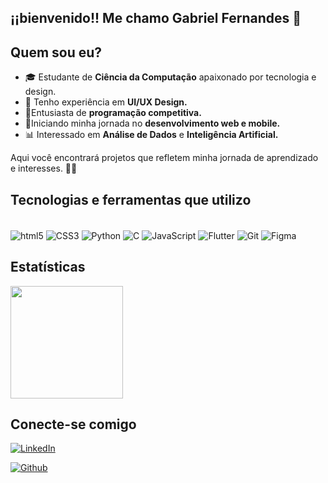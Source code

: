 ## ¡¡bienvenido!! Me chamo Gabriel Fernandes 👋


## Quem sou eu?

- 🎓 Estudante de **Ciência da Computação** apaixonado por tecnologia e design.
- 🎨 Tenho experiência em **UI/UX Design.**
- 🚀Entusiasta de **programação competitiva.**
- 📱Iniciando minha jornada no **desenvolvimento web e mobile.**
- 📊 Interessado em **Análise de Dados** e **Inteligência Artificial.**  

Aqui você encontrará projetos que refletem minha jornada de aprendizado e interesses. 🚀✨

## Tecnologias e ferramentas que utilizo

<div style = "display: inline-block"><br/>
    <img align="center" alt="html5" src="https://img.shields.io/badge/HTML5-E34F26?style=flat&logo=html5&logoColor=white"/>
    <img align="center" alt="CSS3" src="https://img.shields.io/badge/CSS3-1572B6?style=flat&logo=css3&logoColor=white"/>
    <img align="center" alt="Python" src="https://img.shields.io/badge/Python-3776AB?style=flat&logo=python&logoColor=white"/>
    <img align="center" alt="C" src="https://img.shields.io/badge/C-A8B9CC?style=flat&logo=c&logoColor=white"/>
    <img align="center" alt="JavaScript" src="https://img.shields.io/badge/JavaScript-F7DF1E?style=flat&logo=javascript&logoColor=black"/>
    <img align="center" alt="Flutter" src="https://img.shields.io/badge/Flutter-02569B?style=flat&logo=flutter&logoColor=white"/>
    <img align="center" alt="Git" src="https://img.shields.io/badge/Git-F05032?style=flat&logo=git&logoColor=white"/>
    <img align="center" alt="Figma" src="https://img.shields.io/badge/Figma-F24E1E?style=flat&logo=figma&logoColor=white"/>
</div>

## Estatísticas

<div style="display: flex;">
  <img height="180em" src="https://github-readme-stats.vercel.app/api/top-langs/?username=gfernandes4&layout=compact&langs_count=6&theme=dark"/>
</div>

## Conecte-se comigo

[![LinkedIn](https://img.shields.io/badge/LinkedIn-0077B5?style=for-the-badge&logo=linkedin&logoColor=white)](https://www.linkedin.com/in/gabriel-fernandes-de-oliveira-caitano-88bb03239/)

[![Github](https://img.shields.io/badge/GitHub-100000?style=for-the-badge&logo=github&logoColor=white)](https://github.com/gfernandes4)


